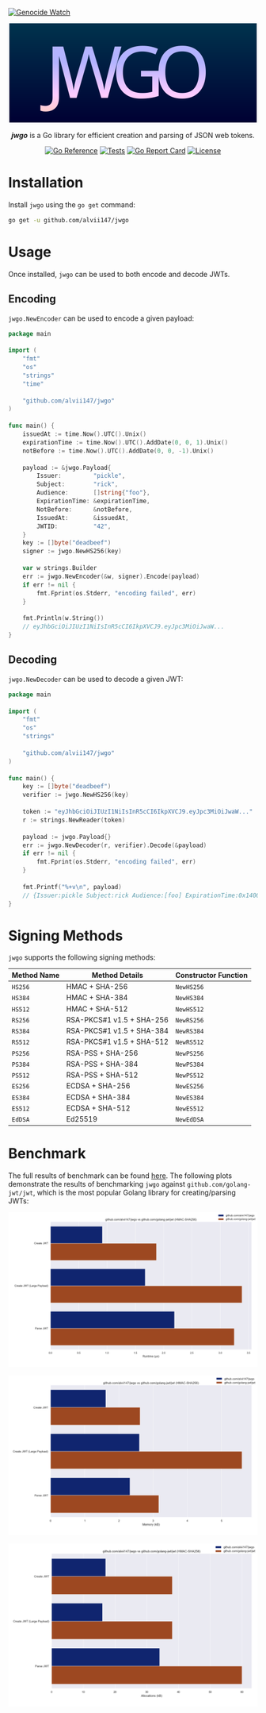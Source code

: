 [![Genocide Watch](https://hinds-banner.vercel.app/genocide-watch?variant=tatreez)](https://www.pcrf.net/)

<p align="center">
    <img alt="jwgo logo" src="docs/logo.svg" width=500 />
</p>

<p align="center">
    <strong><i>jwgo</i></strong> is a Go library for efficient creation and parsing of JSON web tokens.
</p>

<div align="center">

[![Go Reference](https://pkg.go.dev/badge/github.com/alvii147/jwgo.svg)](https://pkg.go.dev/github.com/alvii147/jwgo) [![Tests](https://img.shields.io/github/actions/workflow/status/alvii147/jwgo/github-ci.yml?branch=main&label=tests&logo=github)](https://github.com/alvii147/jwgo/actions) [![Go Report Card](https://goreportcard.com/badge/github.com/alvii147/jwgo)](https://goreportcard.com/report/github.com/alvii147/jwgo) [![License](https://img.shields.io/github/license/alvii147/jwgo)](https://github.com/alvii147/jwgo/blob/main/LICENSE)

</div>

# Installation

Install `jwgo` using the `go get` command:

```bash
go get -u github.com/alvii147/jwgo
```

# Usage

Once installed, `jwgo` can be used to both encode and decode JWTs.

## Encoding

`jwgo.NewEncoder` can be used to encode a given payload:

```go
package main

import (
	"fmt"
	"os"
	"strings"
	"time"

	"github.com/alvii147/jwgo"
)

func main() {
	issuedAt := time.Now().UTC().Unix()
	expirationTime := time.Now().UTC().AddDate(0, 0, 1).Unix()
	notBefore := time.Now().UTC().AddDate(0, 0, -1).Unix()

	payload := &jwgo.Payload{
		Issuer:         "pickle",
		Subject:        "rick",
		Audience:       []string{"foo"},
		ExpirationTime: &expirationTime,
		NotBefore:      &notBefore,
		IssuedAt:       &issuedAt,
		JWTID:          "42",
	}
	key := []byte("deadbeef")
	signer := jwgo.NewHS256(key)

	var w strings.Builder
	err := jwgo.NewEncoder(&w, signer).Encode(payload)
	if err != nil {
		fmt.Fprint(os.Stderr, "encoding failed", err)
	}

	fmt.Println(w.String())
    // eyJhbGciOiJIUzI1NiIsInR5cCI6IkpXVCJ9.eyJpc3MiOiJwaW...
}
```

## Decoding

`jwgo.NewDecoder` can be used to decode a given JWT:

```go
package main

import (
	"fmt"
	"os"
	"strings"

	"github.com/alvii147/jwgo"
)

func main() {
	key := []byte("deadbeef")
	verifier := jwgo.NewHS256(key)

	token := "eyJhbGciOiJIUzI1NiIsInR5cCI6IkpXVCJ9.eyJpc3MiOiJwaW..."
	r := strings.NewReader(token)

	payload := jwgo.Payload{}
	err := jwgo.NewDecoder(r, verifier).Decode(&payload)
	if err != nil {
		fmt.Fprint(os.Stderr, "encoding failed", err)
	}

	fmt.Printf("%+v\n", payload)
	// {Issuer:pickle Subject:rick Audience:[foo] ExpirationTime:0x140000982f8 NotBefore:0x14000098300 IssuedAt:0x14000098308 JWTID:42}
}
```

# Signing Methods

`jwgo` supports the following signing methods:

Method Name | Method Details | Constructor Function
--- | --- | ---
`HS256` | HMAC + SHA-256 |  `NewHS256`
`HS384` | HMAC + SHA-384 | `NewHS384`
`HS512` | HMAC + SHA-512 | `NewHS512`
`RS256` | RSA-PKCS#1 v1.5 + SHA-256 | `NewRS256`
`RS384` | RSA-PKCS#1 v1.5 + SHA-384 | `NewRS384`
`RS512` | RSA-PKCS#1 v1.5 + SHA-512 | `NewRS512`
`PS256` | RSA-PSS + SHA-256 | `NewPS256`
`PS384` | RSA-PSS + SHA-384 | `NewPS384`
`PS512` | RSA-PSS + SHA-512 | `NewPS512`
`ES256` | ECDSA + SHA-256 | `NewES256`
`ES384` | ECDSA + SHA-384 | `NewES384`
`ES512` | ECDSA + SHA-512 | `NewES512`
`EdDSA` | Ed25519 | `NewEdDSA`

# Benchmark

The full results of benchmark can be found [here](benchmark/results.txt). The following plots demonstrate the results of benchmarking `jwgo` against `github.com/golang-jwt/jwt`, which is the most popular Golang library for creating/parsing JWTs:

![Runtime Benchmark Plot](benchmark/runtime_HS256.png)

![Memory Benchmark Plot](benchmark/memory_HS256.png)

![Allocations Benchmark Plot](benchmark/allocations_HS256.png)
